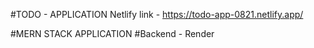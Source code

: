 #TODO - APPLICATION
Netlify link - https://todo-app-0821.netlify.app/

#MERN STACK APPLICATION 
#Backend - Render
